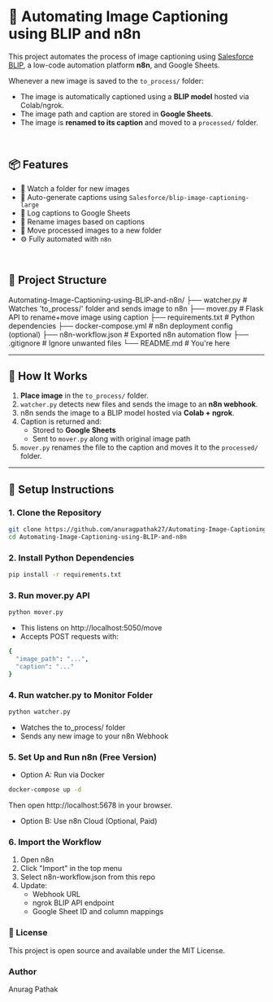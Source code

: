 # 🧠 Automating Image Captioning using BLIP and n8n

This project automates the process of image captioning using [Salesforce BLIP](https://huggingface.co/Salesforce/blip-image-captioning-large), a low-code automation platform **n8n**, and Google Sheets.

Whenever a new image is saved to the `to_process/` folder:
- The image is automatically captioned using a **BLIP model** hosted via Colab/ngrok.
- The image path and caption are stored in **Google Sheets**.
- The image is **renamed to its caption** and moved to a `processed/` folder.

<br/>

## 📦 Features

- 📸 Watch a folder for new images
- 🤖 Auto-generate captions using `Salesforce/blip-image-captioning-large`
- 📄 Log captions to Google Sheets
- 🔁 Rename images based on captions
- 🚚 Move processed images to a new folder
- ⚙️ Fully automated with `n8n`

<br/>

## 🧱 Project Structure
Automating-Image-Captioning-using-BLIP-and-n8n/
├── watcher.py # Watches 'to_process/' folder and sends image to n8n
├── mover.py # Flask API to rename+move image using caption
├── requirements.txt # Python dependencies
├── docker-compose.yml # n8n deployment config (optional)
├── n8n-workflow.json # Exported n8n automation flow
├── .gitignore # Ignore unwanted files
└── README.md # You're here


---

## 🚀 How It Works

1. **Place image** in the `to_process/` folder.
2. `watcher.py` detects new files and sends the image to an **n8n webhook**.
3. n8n sends the image to a BLIP model hosted via **Colab + ngrok**.
4. Caption is returned and:
   - Stored to **Google Sheets**
   - Sent to `mover.py` along with original image path
5. `mover.py` renames the file to the caption and moves it to the `processed/` folder.

---

## 🧰 Setup Instructions

### 1. Clone the Repository

```bash
git clone https://github.com/anuragpathak27/Automating-Image-Captioning-using-BLIP-and-n8n.git
cd Automating-Image-Captioning-using-BLIP-and-n8n
```

### 2. Install Python Dependencies
```bash
pip install -r requirements.txt
```

### 3. Run mover.py API
```bash
python mover.py
```

- This listens on http://localhost:5050/move
- Accepts POST requests with:
```bash
{
  "image_path": "...",
  "caption": "..."
}
```

### 4. Run watcher.py to Monitor Folder
```bash
python watcher.py
```

- Watches the to_process/ folder
- Sends any new image to your n8n Webhook

### 5. Set Up and Run n8n (Free Version)
- Option A: Run via Docker
```bash
docker-compose up -d
```

Then open http://localhost:5678 in your browser.

- Option B: Use n8n Cloud (Optional, Paid)

### 6. Import the Workflow

1. Open n8n
2. Click "Import" in the top menu
3. Select n8n-workflow.json from this repo
4. Update:
   - Webhook URL
   - ngrok BLIP API endpoint
   - Google Sheet ID and column mappings

### 📜 License
This project is open source and available under the MIT License.

### Author 
Anurag Pathak
